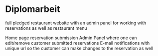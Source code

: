# Diplomarbeit
full pledged restaurant website with an admin panel for working with reservations as well as restaurant menu

Home page reservation submission
Admin Panel where one can edit/remove customer submitted reservations
E-mail notifications with unique url so the customer can make changes to the reservation as well
